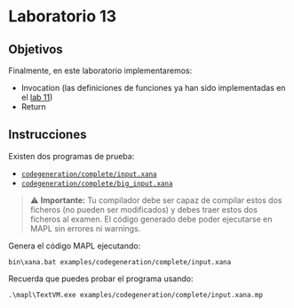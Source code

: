 # Laboratorio 13

## Objetivos

Finalmente, en este laboratorio implementaremos:

- Invocation (las definiciones de funciones ya han sido implementadas en el [lab 11](lab_11.md))
- Return

## Instrucciones

Existen dos programas de prueba:

- [`codegeneration/complete/input.xana`](../../examples/codegeneration/complete/input.xana)
- [`codegeneration/complete/big_input.xana`](../../examples/codegeneration/complete/big_input.xana)

> ⚠ **Importante:** Tu compilador debe ser capaz de compilar estos dos ficheros (no pueden ser modificados) y debes traer estos dos ficheros al examen. El código generado debe poder ejecutarse en MAPL sin errores ni warnings.

Genera el código MAPL ejecutando:

```
bin\xana.bat examples/codegeneration/complete/input.xana
```

Recuerda que puedes probar el programa usando:

```
.\mapl\TextVM.exe examples/codegeneration/complete/input.xana.mp
```
